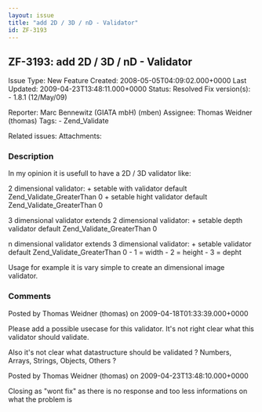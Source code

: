 ```yaml
---
layout: issue
title: "add 2D / 3D / nD - Validator"
id: ZF-3193
---
```


ZF-3193: add 2D / 3D / nD - Validator
-------------------------------------

 Issue Type: New Feature Created: 2008-05-05T04:09:02.000+0000 Last Updated: 2009-04-23T13:48:11.000+0000 Status: Resolved Fix version(s): - 1.8.1 (12/May/09)
 
 Reporter:  Marc Bennewitz (GIATA mbH) (mben)  Assignee:  Thomas Weidner (thomas)  Tags: - Zend\_Validate
 
 Related issues: 
 Attachments: 
### Description

In my opinion it is usefull to have a 2D / 3D validator like:

2 dimensional validator: + setable with validator default Zend\_Validate\_GreaterThan 0 + setable hight validator default Zend\_Validate\_GreaterThan 0

3 dimensional validator extends 2 dimensional validator: + setable depth validator default Zend\_Validate\_GreaterThan 0

n dimensional validator extends 3 dimensional validator: + setable validator default Zend\_Validate\_GreaterThan 0 - 1 = width - 2 = height - 3 = depht

Usage for example it is vary simple to create an dimensional image validator.

 

 

### Comments

Posted by Thomas Weidner (thomas) on 2009-04-18T01:33:39.000+0000

Please add a possible usecase for this validator. It's not right clear what this validator should validate.

Also it's not clear what datastructure should be validated ? Numbers, Arrays, Strings, Objects, Others ?

 

 

Posted by Thomas Weidner (thomas) on 2009-04-23T13:48:10.000+0000

Closing as "wont fix" as there is no response and too less informations on what the problem is

 

 